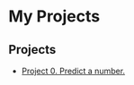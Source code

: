 # My Projects



##  Projects

* [Project 0. Predict a number.](https://github.com/SoleCollat/Data_sciense/tree/main/Project_0)
